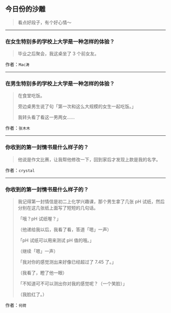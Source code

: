 ## 今日份的沙雕

> 看点好段子，有个好心情～


 
---

### 在女生特别多的学校上大学是一种怎样的体验？

> 毕业之后聚会，我这桌坐了 3 个前女友。


作者：`Mac涛`

---

### 在男生特别多的学校上大学是一种怎样的体验？

> 在食堂吃饭。
> 
> 旁边桌男生说了句「第一次和这么大规模的女生一起吃饭。」
> 
> 我转头看了看这一男两女……


作者：`张木木`

---

### 你收到的第一封情书是什么样子的？

> 他说是作文比赛，让我帮他修改一下，回到家后才发现上款是我的名字。


作者：`crystal`

---

### 你收到的第一封情书是什么样子的？

> 我记得第一封情信是初二上化学兴趣课，那个男生拿了几张 pH 试纸，然后分别在这几张纸上面写了短短的几句话。
> 
> 「哦？pH 试纸喔？」
> 
> （他递给我以后，我看了看，答道「嗯」一声）
> 
> 「pH 试纸可以用来测试 pH 值的哦。」
> 
> （继续「嗯」一声）
> 
> 「我对你的感觉测出来好像已经超过了 7.45 了。」
> 
> （我看了，瞪了他一眼）
> 
> 「不知道可不可以测出你对我的感觉呢？（一个笑脸）」
> 
> （我脸红了。）


作者：`何荷`